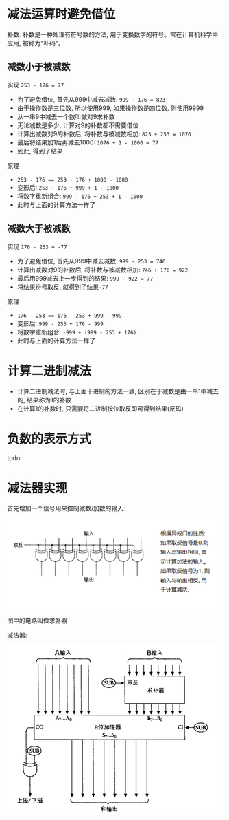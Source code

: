 # 减法运算时避免借位

补数: 补数是一种处理有符号数的方法, 用于变换数字的符号。常在计算机科学中应用, 被称为"补码"。

## 减数小于被减数

实现 `253 - 176 = 77`
* 为了避免借位, 首先从999中减去减数: `999 - 176 = 823`
* 由于操作数是三位数, 所以使用999, 如果操作数是四位数, 则使用9999
* 从一串9中减去一个数叫做对9求补数
* 无论减数是多少, 计算对9的补数都不需要借位
* 计算出减数对9的补数后, 将补数与被减数相加: `823 + 253 = 1076`
* 最后将结果加1后再减去1000: `1076 + 1 - 1000 = 77`
* 到此, 得到了结果

原理
* `253 - 176 == 253 - 176 + 1000 - 1000`
* 变形后: `253 - 176 + 999 + 1 - 1000`
* 将数字重新组合: `999 - 176 + 253 + 1 - 1000`
* 此时与上面的计算方法一样了

## 减数大于被减数

实现 `176 - 253 = -77`
* 为了避免借位, 首先从999中减去减数: `999 - 253 = 746`
* 计算出减数对9的补数后, 将补数与被减数相加: `746 + 176 = 922`
* 最后用999减去上一步得到的结果: `999 - 922 = 77`
* 将结果符号取反, 就得到了结果`-77`

原理
* `176 - 253 == 176 - 253 + 999 - 999`
* 变形后: `999 - 253 + 176 - 999`
* 将数字重新组合: `-999 + (999 - 253 + 176)`
* 此时与上面的计算方法一样了

# 计算二进制减法

* 计算二进制减法时, 与上面十进制的方法一致, 区别在于减数是由一串1中减去的, 结果称为1的补数
* 在计算1的补数时, 只需要将二进制按位取反即可得到结果(反码)

# 负数的表示方式

todo

# 减法器实现

首先增加一个信号用来控制减数/加数的输入:

![](img/sub_input.png)

图中的电路叫做求补器

减法器:

![](img/suber.png)
